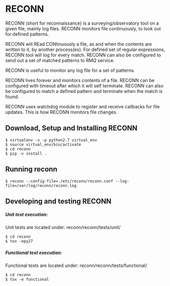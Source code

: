 # RECONN
RECONN (short for reconnaissance) is a surveying/observatory tool on a
given file, mainly log files. RECONN monitors file continuously, to look out
for defined patterns.

RECONN will REad CONtinuously a file, as and when the contents are written
to it, by another process(es). For defined set of regular expressions, RECONN
tool will log for every match. RECONN can also be configured to send out a set of
matched patterns to RMQ service.

RECONN is useful to monitor any log file for a set of patterns.

RECONN lives forever and monitors contents of a file. RECONN can be configured
with timeout after which it will self terminate. RECONN can also be configured
to match a defined pattern and terminate when the match is found.

RECONN uses watchdog module to register and receive callbacks for file updates.
This is how RECONN monitors file changes.

## Download, Setup and Installing RECONN
```
$ virtualenv -v -p python2.7 virtual_env
$ source virtual_env/bin/activate
$ cd reconn
$ pip -v install .
```

## Running reconn
```
$ reconn --config-file=./etc/reconn/reconn.conf --log-file=/var/log/reconn/reconn.log
```


## Developing and testing RECONN
##### Unit test execution:
Unit tests are located under: reconn/reconn/tests/unit/
```
$ cd reconn
$ tox -epy27
```


##### Functional test execution:
Functional tests are located under: reconn/reconn/tests/functional/
```
$ cd reconn
$ tox -e functional
```

